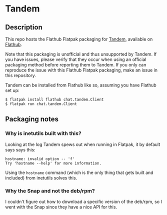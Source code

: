 # Tandem

## Description

This repo hosts the Flathub Flatpak packaging for [Tandem](https://tandem.chat/),
available on [Flathub](https://flathub.org/apps/details/com.discordapp.Discord).

Note that this packaging is unofficial and thus unsupported by Tandem. If you
have issues, please verify that they occur when using an official packaging
method before reporting them to Tandem. If you only can reproduce the issue with
this Flathub Flatpak packaging, make an issue in this repository.

Tandem can be installed from Flathub like so, assuming you have Flathub set up:

    $ flatpak install flathub chat.tandem.Client
    $ flatpak run chat.tandem.Client

## Packaging notes

### Why is inetutils built with this?

Looking at the log Tandem spews out when running in Flatpak, it by default says
says this:

```
hostname: invalid option -- 'f'
Try 'hostname --help' for more information.
```

Using the `hostname` command (which is the only thing that gets built and
included) from inetutils solves this.

### Why the Snap and not the deb/rpm?

I couldn't figure out how to download a specific version of the deb/rpm, so I
went with the Snap since they have a nice API for this.
